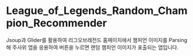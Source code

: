 # League_of_Legends_Random_Champion_Recommender
Jsoup과 Glider를 활용하여 리그오브레전드 홈페이지에서 챔피언 이미지를 Parsing해
주사위 앱을 응용하여 버튼을 누르면 랜덤 챔피언 이미지가 표출되는 앱입니다.
